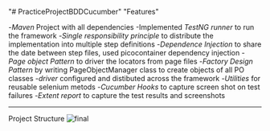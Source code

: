 "# PracticeProjectBDDCucumber" 
"Features" 

-*Maven* Project with all dependencies
-Implemented *TestNG runner* to run the framework
-*Single responsibility principle* to distribute the implementation into multiple step definitions
-*Dependence Injection* to share the date between step files, used picocontainer dependency injection
-*Page object Pattern* to driver the locators from page files
-*Factory Design Pattern*  by writing PageObjectManager class to create objects of all PO classes
-*driver* configured and distibuted across the framework
-*Utilities* for reusable selenium metods
-*Cucumber Hooks* to capture screen shot on test failures
-*Extent report* to capture the test results and screenshots

-----------------------------------------------------------------------------------------------------------------------------------------------------------------------------------------------------------------------

Project Structure ![final](https://github.com/user-attachments/assets/21828754-ef83-416a-af90-337ec49d494c)


